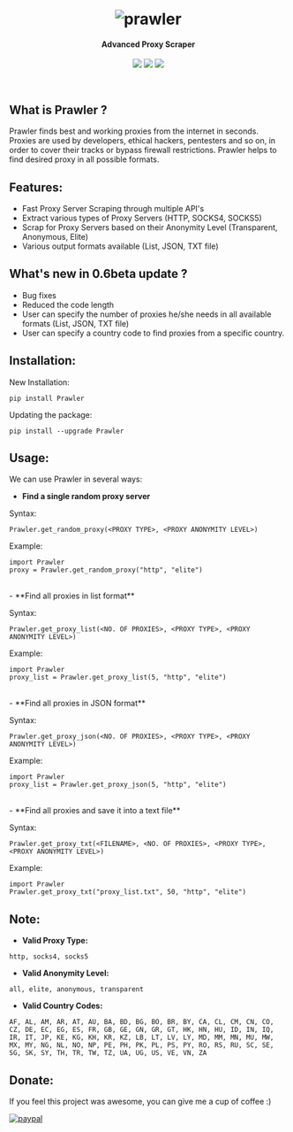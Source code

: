 <h1 align="center">
	<br>
	<img src="https://i.ibb.co/w7jx8Yg/prawler.png" alt="prawler">
</h1>
<h4 align="center">Advanced Proxy Scraper</h4>
<p align="center">
	<a href="https://pypi.org/project/Prawler/"><img src="https://img.shields.io/pypi/v/Prawler"></a>
<a href="https://raw.githubusercontent.com/priyamharsh14/Prawler/master/LICENSE"><img src="https://img.shields.io/github/license/priyamharsh14/Prawler"></a>
<img src="https://img.shields.io/pypi/pyversions/Prawler">
</p>
<br>

## What is Prawler ?
Prawler finds best and working proxies from the internet in seconds. Proxies are used by developers, ethical hackers, pentesters and so on, in order to cover their tracks or bypass firewall restrictions. Prawler helps to find desired proxy in all possible formats.

## Features:
- Fast Proxy Server Scraping through multiple API's
- Extract various types of Proxy Servers (HTTP, SOCKS4, SOCKS5)
- Scrap for Proxy Servers based on their Anonymity Level (Transparent, Anonymous, Elite)
- Various output formats available (List, JSON, TXT file)

## What's new in 0.6beta update ?
- Bug fixes
- Reduced the code length
- User can specify the number of proxies he/she needs in all available formats (List, JSON, TXT file)
- User can specify a country code to find proxies from a specific country.

## Installation:

New Installation:
```
pip install Prawler
```

Updating the package:
```
pip install --upgrade Prawler
```

## Usage:

We can use Prawler in several ways:
- **Find a single random proxy server**

Syntax:
```
Prawler.get_random_proxy(<PROXY TYPE>, <PROXY ANONYMITY LEVEL>)
```
Example:
```
import Prawler
proxy = Prawler.get_random_proxy("http", "elite")
```

<br>
- **Find all proxies in list format**

Syntax:
```
Prawler.get_proxy_list(<NO. OF PROXIES>, <PROXY TYPE>, <PROXY ANONYMITY LEVEL>)
```
Example:
```
import Prawler
proxy_list = Prawler.get_proxy_list(5, "http", "elite")
```

<br>
- **Find all proxies in JSON format**

Syntax:
```
Prawler.get_proxy_json(<NO. OF PROXIES>, <PROXY TYPE>, <PROXY ANONYMITY LEVEL>)
```
Example:
```
import Prawler
proxy_list = Prawler.get_proxy_json(5, "http", "elite")
```

<br>
- **Find all proxies and save it into a text file**

Syntax:
```
Prawler.get_proxy_txt(<FILENAME>, <NO. OF PROXIES>, <PROXY TYPE>, <PROXY ANONYMITY LEVEL>)
```
Example:
```
import Prawler
Prawler.get_proxy_txt("proxy_list.txt", 50, "http", "elite")
```

## Note:

- **Valid Proxy Type:**<br>
```
http, socks4, socks5
```
- **Valid Anonymity Level:**<br>
```
all, elite, anonymous, transparent
```
- **Valid Country Codes:**<br>
```
AF, AL, AM, AR, AT, AU, BA, BD, BG, BO, BR, BY, CA, CL, CM, CN, CO, CZ, DE, EC, EG, ES, FR, GB, GE, GN, GR, GT, HK, HN, HU, ID, IN, IQ, IR, IT, JP, KE, KG, KH, KR, KZ, LB, LT, LV, LY, MD, MM, MN, MU, MW, MX, MY, NG, NL, NO, NP, PE, PH, PK, PL, PS, PY, RO, RS, RU, SC, SE, SG, SK, SY, TH, TR, TW, TZ, UA, UG, US, VE, VN, ZA
```

## Donate:

If you feel this project was awesome, you can give me a cup of coffee :)

[![paypal](https://www.paypalobjects.com/en_US/i/btn/btn_donateCC_LG.gif)](https://www.paypal.me/priyamharsh14)
